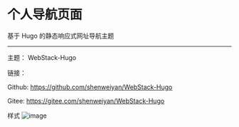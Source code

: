 # 个人导航页面

基于 Hugo 的静态响应式网址导航主题

***
主题： WebStack-Hugo

链接：

Github: https://github.com/shenweiyan/WebStack-Hugo

Gitee: https://gitee.com/shenweiyan/WebStack-Hugo

样式
![image](https://user-images.githubusercontent.com/101545842/221351441-7a0972d2-d0ce-41ce-82a9-19d7954346ed.png)
